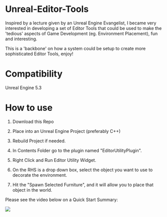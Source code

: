# Unreal-Editor-Tools

Inspired by a lecture given by an Unreal Engine Evangelist, I became very interested in developing a set of Editor Tools that could be used to make the 'tedious' aspects of Game Development (eg. Environment Placement), fun and interesting.

This is a 'backbone' on how a system could be setup to create more sophisticated Editor Tools, enjoy!

# Compatibility

Unreal Engine 5.3

# How to use
1. Download this Repo

2. Place into an Unreal Engine Project (preferably C++)

3. Rebuild Project if needed.

4. In Contents Folder go to the plugin named "EditorUtilityPlugin".

5. Right Click and Run Editor Utility Widget.

6. On the RHS is a drop down box, select the object you want to use to decorate the environment.

7. Hit the "Spawn Selected Furniture", and it will allow you to place that object in the world.

Please see the video below on a Quick Start Summary:

![](https://github.com/offlinedoctor/Unreal-Editor-Tools/blob/main/EditorToolQuickStartGuide.gif)
